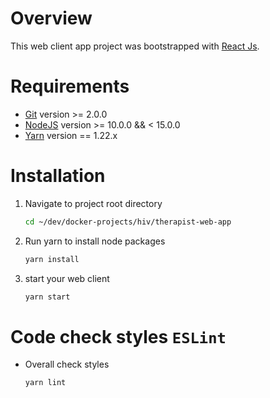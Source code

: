 # Overview

This web client app project was bootstrapped with [React Js](https://reactjs.org/docs/getting-started.html).

# Requirements

* [Git](https://git-scm.com/) version >= 2.0.0
* [NodeJS](https://nodejs.org/en/download/package-manager/) version >= 10.0.0 && < 15.0.0
* [Yarn](https://yarnpkg.com/lang/en/docs/install/#debian-stable) version == 1.22.x

# Installation

1. Navigate to project root directory

    ```bash
    cd ~/dev/docker-projects/hiv/therapist-web-app
    ```

2. Run yarn to install node packages

    ```bash
    yarn install
    ```

3. start your web client

    ```bash
    yarn start
    ```
# Code check styles `ESLint`

* Overall check styles

    ```bash
    yarn lint
    ```
